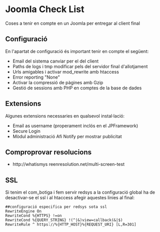 # Joomla Check List
Coses a tenir en compte en un Joomla per entregar al client final

## Configuració
En l'apartat de configuració és important tenir en compte el següent:

* Email del sistema canviar per el del client
* Paths de logs i tmp modificar pels del servidor final d'allotjament
* Urls amigables i activar mod_rewrite amb htaccess
* Error reporting "None"
* Activar la compressió de pàgines amb Gzip
* Gestió de sessions amb PHP en comptes de la base de dades

## Extensions
Algunes extensions necessaries en qualsevol instal·lació:

* Email as username (properament inclós en el JPFramework)
* Secure Login
* Mòdul administració Afi Notify per mostrar publicitat

## Comproprovar resolucions
* http://whatismys reenresolution.net/multi-screen-test

## SSL
Si tenim el com_botiga i fem servir redsys a la configuració global ha de desactivar-se el ssl i al htaccess afegir aquestes linies al final:

~~~
##configuració especifica per redsys sota ssl
RewriteEngine On
RewriteCond %{HTTPS} !=on
RewriteCond %{QUERY_STRING} !(^|&)view=callback(&|$)
RewriteRule ^ https://%{HTTP_HOST}%{REQUEST_URI} [L,R=301]
~~~
